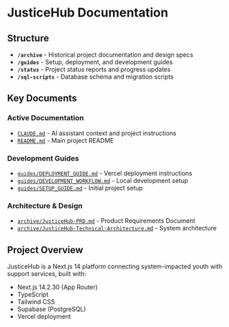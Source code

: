 # JusticeHub Documentation

## Structure

- **`/archive`** - Historical project documentation and design specs
- **`/guides`** - Setup, deployment, and development guides  
- **`/status`** - Project status reports and progress updates
- **`/sql-scripts`** - Database schema and migration scripts

## Key Documents

### Active Documentation
- [`CLAUDE.md`](../CLAUDE.md) - AI assistant context and project instructions
- [`README.md`](../README.md) - Main project README

### Development Guides
- [`guides/DEPLOYMENT_GUIDE.md`](guides/DEPLOYMENT_GUIDE.md) - Vercel deployment instructions
- [`guides/DEVELOPMENT_WORKFLOW.md`](guides/DEVELOPMENT_WORKFLOW.md) - Local development setup
- [`guides/SETUP_GUIDE.md`](guides/SETUP_GUIDE.md) - Initial project setup

### Architecture & Design
- [`archive/JusticeHub-PRD.md`](archive/JusticeHub-PRD.md) - Product Requirements Document
- [`archive/JusticeHub-Technical-Architecture.md`](archive/JusticeHub-Technical-Architecture.md) - System architecture

## Project Overview

JusticeHub is a Next.js 14 platform connecting system-impacted youth with support services, built with:
- Next.js 14.2.30 (App Router)
- TypeScript
- Tailwind CSS
- Supabase (PostgreSQL)
- Vercel deployment
